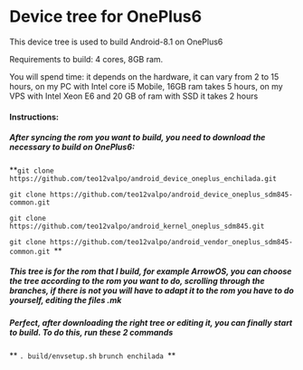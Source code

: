 
# Device tree for OnePlus6
This device tree is used to build Android-8.1 on OnePlus6

Requirements to build: 4 cores, 8GB ram.

You will spend time: it depends on the hardware, it can vary from 2 to 15 hours, on my PC with Intel core i5 Mobile, 16GB ram takes 5 hours, on my VPS with Intel Xeon E6 and 20 GB of ram with SSD it takes 2 hours


#### **Instructions:**
##### After syncing the rom you want to build, you need to download the necessary to build on OnePlus6:

 **`git clone https://github.com/teo12valpo/android_device_oneplus_enchilada.git`

`git clone https://github.com/teo12valpo/android_device_oneplus_sdm845-common.git`

`git clone https://github.com/teo12valpo/android_kernel_oneplus_sdm845.git`

`git clone https://github.com/teo12valpo/android_vendor_oneplus_sdm845-common.git `**


##### This tree is for the rom that I build, for example ArrowOS, you can choose the tree according to the rom you want to do, scrolling through the branches, if there is not you will have to adapt it to the rom you have to do yourself, editing the files .mk

##### Perfect, after downloading the right tree or editing it, you can finally start to build. To do this, run these 2 commands
** `. build/envsetup.sh`
`brunch enchilada `**
